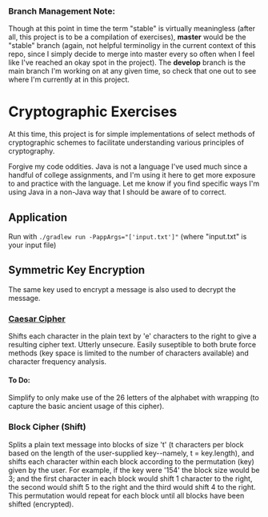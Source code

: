### Branch Management Note:

Though at this point in time the term "stable" is virtually meaningless (after all, this project is to be a compilation of exercises), **master** would be the "stable" branch (again, not helpful terminoligy in the current context of this repo, since I simply decide to merge into master every so often when I feel like I've reached an okay spot in the project). The **develop** branch is the main branch I'm working on at any given time, so check that one out to see where I'm currently at in this project.

# Cryptographic Exercises

At this time, this project is for simple implementations of select methods of cryptographic schemes to facilitate understanding various principles of cryptography.

Forgive my code oddities. Java is not a language I've used much since a handful of college assignments, and I'm using it here to get more exposure to and practice with the language. Let me know if you find specific ways I'm using Java in a non-Java way that I should be aware of to correct.

## Application

Run with `./gradlew run -PappArgs="['input.txt']"` (where "input.txt" is your input file)

## Symmetric Key Encryption

The same key used to encrypt a message is also used to decrypt the message.

### [Caesar Cipher](https://en.wikipedia.org/wiki/Caesar_cipher)

Shifts each character in the plain text by 'e' characters to the right to give a resulting cipher text. Utterly unsecure. Easily suseptible to both brute force methods (key space is limited to the number of characters available) and character frequency analysis.

#### To Do:

Simplify to only make use of the 26 letters of the alphabet with wrapping (to capture the basic ancient usage of this cipher).

### Block Cipher (Shift)

Splits a plain text message into blocks of size 't' (t characters per block based on the length of the user-supplied key--namely, t = key.length), and shifts each character within each block according to the permutation (key) given by the user. For example, if the key were '154' the block size would be 3; and the first character in each block would shift 1 character to the right, the second would shift 5 to the right and the third would shift 4 to the right. This permutation would repeat for each block until all blocks have been shifted (encrypted).